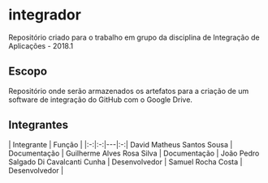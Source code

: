 # integrador
Repositório criado para o trabalho em grupo da disciplina de Integração de Aplicações - 2018.1

## Escopo
Repositório onde serão armazenados os artefatos para a criação de um software de integração do GitHub com o Google Drive. 


## Integrantes

| Integrante | Função |
|:-:|:-:|---|:-:|
 David Matheus Santos Sousa | Documentação |
 Guilherme Alves Rosa Silva | Documentação |
 João Pedro Salgado Di Cavalcanti Cunha | Desenvolvedor | 
 Samuel Rocha Costa | Desenvolvedor | 


